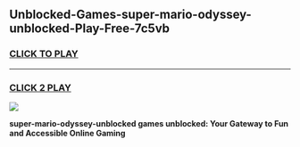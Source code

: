 
## Unblocked-Games-super-mario-odyssey-unblocked-Play-Free-7c5vb
<h3>
<a href="https://premium76.site?title=super-mario-odyssey-unblocked&ref=19M">CLICK TO PLAY</a></h3>
<hr>

<h3>
<a href="https://premium76.site?title=super-mario-odyssey-unblocked&ref=19M">CLICK 2 PLAY</a>
  
</h3>

<a href="https://premium76.site?title=super-mario-odyssey-unblocked&ref=19M"><img src="https://clearcache.store/games.png"></a>


**super-mario-odyssey-unblocked games unblocked: Your Gateway to Fun and Accessible Online Gaming**
